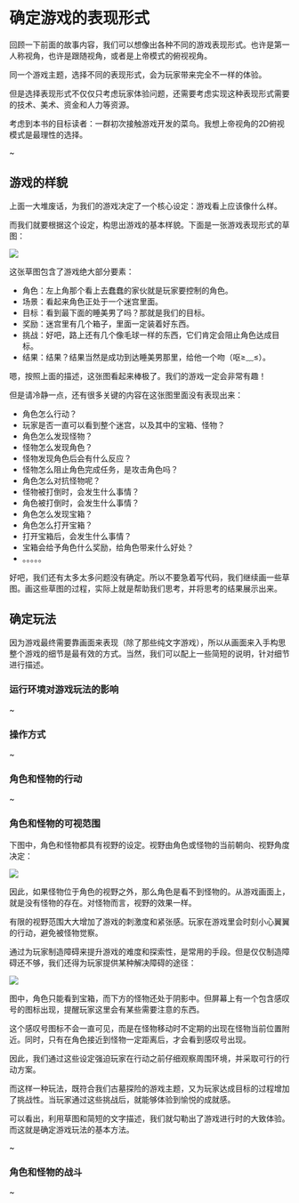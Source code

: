 # 确定游戏的表现形式

回顾一下前面的故事内容，我们可以想像出各种不同的游戏表现形式。也许是第一人称视角，也许是跟随视角，或者是上帝模式的俯视视角。

同一个游戏主题，选择不同的表现形式，会为玩家带来完全不一样的体验。

但是选择表现形式不仅仅只考虑玩家体验问题，还需要考虑实现这种表现形式需要的技术、美术、资金和人力等资源。

考虑到本书的目标读者：一群初次接触游戏开发的菜鸟。我想上帝视角的2D俯视模式是最理性的选择。

~

## 游戏的样貌

上面一大堆废话，为我们的游戏决定了一个核心设定：游戏看上应该像什么样。

而我们就要根据这个设定，构思出游戏的基本样貌。下面是一张游戏表现形式的草图：

![](img/1-3-game-overview.png)

这张草图包含了游戏绝大部分要素：

* 角色：左上角那个看上去蠢蠢的家伙就是玩家要控制的角色。
* 场景：看起来角色正处于一个迷宫里面。
* 目标：看到最下面的睡美男了吗？那就是我们的目标。
* 奖励：迷宫里有几个箱子，里面一定装着好东西。
* 挑战：好吧，路上还有几个像毛球一样的东西，它们肯定会阻止角色达成目标。
* 结果：结果？结果当然是成功到达睡美男那里，给他一个吻（呕≥﹏≤）。

嗯，按照上面的描述，这张图看起来棒极了。我们的游戏一定会非常有趣！

但是请冷静一点，还有很多关键的内容在这张图里面没有表现出来：

* 角色怎么行动？
* 玩家是否一直可以看到整个迷宫，以及其中的宝箱、怪物？
* 角色怎么发现怪物？
* 怪物怎么发现角色？
* 怪物发现角色后会有什么反应？
* 怪物怎么阻止角色完成任务，是攻击角色吗？
* 角色怎么对抗怪物呢？
* 怪物被打倒时，会发生什么事情？
* 角色被打倒时，会发生什么事情？
* 角色怎么发现宝箱？
* 角色怎么打开宝箱？
* 打开宝箱后，会发生什么事情？
* 宝箱会给予角色什么奖励，给角色带来什么好处？
* 。。。。。

好吧，我们还有太多太多问题没有确定。所以不要急着写代码，我们继续画一些草图。画这些草图的过程，实际上就是帮助我们思考，并将思考的结果展示出来。

## 确定玩法

因为游戏最终需要靠画面来表现（除了那些纯文字游戏），所以从画面来入手构思整个游戏的细节是最有效的方式。当然，我们可以配上一些简短的说明，针对细节进行描述。

### 运行环境对游戏玩法的影响

~

### 操作方式

~

### 角色和怪物的行动

~

### 角色和怪物的可视范围

下图中，角色和怪物都具有视野的设定。视野由角色或怪物的当前朝向、视野角度决定：

![](img/1-3-hero-sight-1.png)

因此，如果怪物位于角色的视野之外，那么角色是看不到怪物的。从游戏画面上，就是没有怪物的存在。对怪物而言，视野的效果一样。

有限的视野范围大大增加了游戏的刺激度和紧张感。玩家在游戏里会时刻小心翼翼的行动，避免被怪物觉察。

通过为玩家制造障碍来提升游戏的难度和探索性，是常用的手段。但是仅仅制造障碍还不够，我们还得为玩家提供某种解决障碍的途径：

![](img/1-3-hero-sight-2.png)

图中，角色只能看到宝箱，而下方的怪物还处于阴影中。但屏幕上有一个包含感叹号的图标出现，提醒玩家这里会有某些需要注意的东西。

这个感叹号图标不会一直可见，而是在怪物移动时不定期的出现在怪物当前位置附近。同时，只有在角色接近到怪物一定距离后，才会看到感叹号出现。

因此，我们通过这些设定强迫玩家在行动之前仔细观察周围环境，并采取可行的行动方案。

而这样一种玩法，既符合我们古墓探险的游戏主题，又为玩家达成目标的过程增加了挑战性。当玩家通过这些挑战后，就能够体验到愉悦的成就感。

可以看出，利用草图和简短的文字描述，我们就勾勒出了游戏进行时的大致体验。而这就是确定游戏玩法的基本方法。

~

### 角色和怪物的战斗

~

